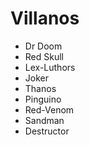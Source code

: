 # Villanos

* Dr Doom
* Red Skull
* Lex-Luthors
* Joker
* Thanos
* Pinguino
* Red-Venom
* Sandman
* Destructor
